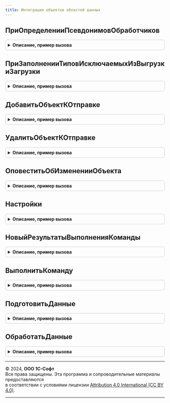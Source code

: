 ```yaml
---
title: Интеграция объектов областей данных
---
```



## ПриОпределенииПсевдонимовОбработчиков
<details style="margin: 1em 0; padding: 0.5em; border: 1px solid #ccc; border-radius: 6px;">

<summary style="font-weight: bold; cursor: pointer;">Описание, пример вызова</summary>

```bsl

// См. ОчередьЗаданийПереопределяемый.ПриОпределенииПсевдонимовОбработчиков
// @skip-warning ПустойМетод - особенность реализации.
//
// Параметры:
// 	СоответствиеИменПсевдонимам - см. ОчередьЗаданийПереопределяемый.ПриОпределенииПсевдонимовОбработчиков.СоответствиеИменПсевдонимам
//
Процедура ПриОпределенииПсевдонимовОбработчиков(СоответствиеИменПсевдонимам) Экспорт
```

Пример вызова
```bsl
ИнтеграцияОбъектовОбластейДанных.ПриОпределенииПсевдонимовОбработчиков(СоответствиеИменПсевдонимам) 
```
</details>

## ПриЗаполненииТиповИсключаемыхИзВыгрузкиЗагрузки
<details style="margin: 1em 0; padding: 0.5em; border: 1px solid #ccc; border-radius: 6px;">

<summary style="font-weight: bold; cursor: pointer;">Описание, пример вызова</summary>

```bsl

// См. ВыгрузкаЗагрузкаДанныхПереопределяемый.ПриЗаполненииТиповИсключаемыхИзВыгрузкиЗагрузки
//
// Параметры:
//	Типы - см. ВыгрузкаЗагрузкаДанныхПереопределяемый.ПриЗаполненииТиповИсключаемыхИзВыгрузкиЗагрузки.Типы
//
Процедура ПриЗаполненииТиповИсключаемыхИзВыгрузкиЗагрузки(Типы) Экспорт
```

Пример вызова
```bsl
ИнтеграцияОбъектовОбластейДанных.ПриЗаполненииТиповИсключаемыхИзВыгрузкиЗагрузки(Типы) 
```
</details>

## ДобавитьОбъектКОтправке
<details style="margin: 1em 0; padding: 0.5em; border: 1px solid #ccc; border-radius: 6px;">

<summary style="font-weight: bold; cursor: pointer;">Описание, пример вызова</summary>

```bsl

// Добавляет объект к отправке во внешнюю учетную систему.
// @skip-warning ПустойМетод - особенность реализации.
//
// Параметры:
//  УчетнаяСистема - ОпределяемыйТип.УчетныеСистемыИнтеграцииОбластейДанных - учетная система.
//  ИдентификаторОбъекта - Строка - идентификатор объекта, должен соответствовать
//						 требованиям к именованию файлов операционной системы (длина - 50).
//  Обработчик - Строка - идентификатор обработчика объекта (длина - 50).
//  ДанныеОбъекта - ДвоичныеДанные - данные объекта к отправке (если не указано, данные будут запрошены перед отправкой).
//
Процедура ДобавитьОбъектКОтправке(УчетнаяСистема, ИдентификаторОбъекта, Экспорт
```

Пример вызова
```bsl
ИнтеграцияОбъектовОбластейДанных.ДобавитьОбъектКОтправке(УчетнаяСистема, ИдентификаторОбъекта, );
```
</details>

## УдалитьОбъектКОтправке
<details style="margin: 1em 0; padding: 0.5em; border: 1px solid #ccc; border-radius: 6px;">

<summary style="font-weight: bold; cursor: pointer;">Описание, пример вызова</summary>

```bsl

// Удаляет объект из объектов к отправке в учетную систему.
// @skip-warning ПустойМетод - особенность реализации.
//
// Параметры:
//  УчетнаяСистема - ОпределяемыйТип.УчетныеСистемыИнтеграцииОбластейДанных - учетная система.
//  ИдентификаторОбъекта - Строка - идентификатор объекта (длина - 50).
//  Обработчик - Строка - идентификатор обработчика объекта (длина - 50).
//
Процедура УдалитьОбъектКОтправке(УчетнаяСистема, Экспорт
```

Пример вызова
```bsl
ИнтеграцияОбъектовОбластейДанных.УдалитьОбъектКОтправке(УчетнаяСистема, );
```
</details>

## ОповеститьОбИзмененииОбъекта
<details style="margin: 1em 0; padding: 0.5em; border: 1px solid #ccc; border-radius: 6px;">

<summary style="font-weight: bold; cursor: pointer;">Описание, пример вызова</summary>

```bsl

// Выполняет оповещение внешней учетной системы в соответствие с настройками оповещения.
// @skip-warning ПустойМетод - особеннность реализации.
//
// Параметры:
//  УчетнаяСистема - ОпределяемыйТип.УчетныеСистемыИнтеграцииОбластейДанных, СправочникСсылка - учетная система.
//  ИдентификаторОбъекта - Строка - идентификатор объекта (длина - 50).
//  ВызыватьИсключение - Булево - признак вызова исключения при неудачной отправке оповещения.
//
Процедура ОповеститьОбИзмененииОбъекта(УчетнаяСистема, ИдентификаторОбъекта, Экспорт
```

Пример вызова
```bsl
ИнтеграцияОбъектовОбластейДанных.ОповеститьОбИзмененииОбъекта(УчетнаяСистема, ИдентификаторОбъекта, );
```
</details>

## Настройки
<details style="margin: 1em 0; padding: 0.5em; border: 1px solid #ccc; border-radius: 6px;">

<summary style="font-weight: bold; cursor: pointer;">Описание, пример вызова</summary>

```bsl

// Возвращает настройки внешней учетной системы.
// @skip-warning ПустойМетод - особенность реализации.
//
// Параметры:
//  УчетнаяСистема - ОпределяемыйТип.УчетныеСистемыИнтеграцииОбластейДанных, СправочникСсылка - учетная система.
//  КлючиНастроек - Строка, Массив Из Строка - ключи настроек, по которым нужно вернуть значения.
//
// Возвращаемое значение:
//  Структура - Настройки учетной системы:
//	* ОповещатьОбИзменениях - Булево - признак использования оповещений при создании/изменении данных в приложении.
//	* АдресСервиса - Строка - адрес сервиса приема оповещений об изменениях.
//	* СпособАутентификации - ПеречислениеСсылка.СпособыАутентификации - способ аутентификации в сервисе приема оповещений.
//	* Логин - Строка - логин аутентификации в сервисе приема оповещений (используется при basic-аутентификации).
//	* Пароль - Строка - пароль аутентификации в сервисе приема оповещений (используется при basic-аутентификации).
//	* ИспользоватьСертификат - Булево - признак использования сертификата при установке соединения с сервисом приема оповещений.
//	* ИмяСертификата - Строка - имя файла сертификата.
//	* ПарольСертификата - Строка -  пароль сертификата (используется, если задано свойство ИспользоватьСертификат).
//	* ДанныеСертификата - ДвоичныеДанные - двоичные данные сертификата в base64 (используется, если задано свойство ИспользоватьСертификат).
//	* ПодписыватьДанные - Булево - признак использования подписи данных при отправке их в сервис приема оповещений.
//	* КлючПодписи - Строка - секретное слово, для подписи отправляемых данных. Подпись выполняется с помощью алгоритма HMACSHA256.
//
Функция Настройки(УчетнаяСистема, Знач КлючиНастроек = Неопределено) Экспорт
```

Пример вызова
```bsl
Результат = ИнтеграцияОбъектовОбластейДанных.Настройки(УчетнаяСистема, КлючиНастроек);
```
</details>

## НовыйРезультатыВыполненияКоманды
<details style="margin: 1em 0; padding: 0.5em; border: 1px solid #ccc; border-radius: 6px;">

<summary style="font-weight: bold; cursor: pointer;">Описание, пример вызова</summary>

```bsl

// Возвращает шаблон для помещения результатов выполнения команды
// @skip-warning ПустойМетод - особенность реализации.
//
// Возвращаемое значение:
//  ТаблицаЗначений - шаблон выполнения команды для возврата результатов:
//	* ИдентификаторОбъекта - Строка - идентификатор объекта.
//	* Обработчик - Строка - идентификатор обработчика.
//
Функция НовыйРезультатыВыполненияКоманды() Экспорт
```

Пример вызова
```bsl
Результат = ИнтеграцияОбъектовОбластейДанных.НовыйРезультатыВыполненияКоманды() 
```
</details>

## ВыполнитьКоманду
<details style="margin: 1em 0; padding: 0.5em; border: 1px solid #ccc; border-radius: 6px;">

<summary style="font-weight: bold; cursor: pointer;">Описание, пример вызова</summary>

```bsl

// Выполняет полученную от учетной системы команду.
// @skip-warning ПустойМетод - особенность реализации.
//
// Параметры:
//	УчетнаяСистема - ОпределяемыйТип.УчетныеСистемыИнтеграцииОбластейДанных - учетная система.
//	ИдентификаторПараметров - Строка - идентификатор файла параметров выполнения команды (длина 36).
//
Процедура ВыполнитьКоманду(УчетнаяСистема, ИдентификаторПараметров) Экспорт
```

Пример вызова
```bsl
ИнтеграцияОбъектовОбластейДанных.ВыполнитьКоманду(УчетнаяСистема, ИдентификаторПараметров) 
```
</details>

## ПодготовитьДанные
<details style="margin: 1em 0; padding: 0.5em; border: 1px solid #ccc; border-radius: 6px;">

<summary style="font-weight: bold; cursor: pointer;">Описание, пример вызова</summary>

```bsl

// Формирует пакет данных для получения учетной системой.
// @skip-warning ПустойМетод - особенность реализации.
//
// Параметры:
//	УчетнаяСистема - ОпределяемыйТип.УчетныеСистемыИнтеграцииОбластейДанных - учетная система
//				   по которой готовятся данные.
//
Процедура ПодготовитьДанные(УчетнаяСистема) Экспорт
```

Пример вызова
```bsl
ИнтеграцияОбъектовОбластейДанных.ПодготовитьДанные(УчетнаяСистема) 
```
</details>

## ОбработатьДанные
<details style="margin: 1em 0; padding: 0.5em; border: 1px solid #ccc; border-radius: 6px;">

<summary style="font-weight: bold; cursor: pointer;">Описание, пример вызова</summary>

```bsl

// Обрабатывает полученный от учетной системы пакет данных.
// @skip-warning ПустойМетод - особенность реализации.
//
// Параметры:
//	УчетнаяСистема - ОпределяемыйТип.УчетныеСистемыИнтеграцииОбластейДанных - учетная система
//				   по которой готовятся данные.
//  ИдентификаторФайла - Строка - идентификатор файла для обработки (длина 36).
//
Процедура ОбработатьДанные(УчетнаяСистема, ИдентификаторФайла) Экспорт
```

Пример вызова
```bsl
ИнтеграцияОбъектовОбластейДанных.ОбработатьДанные(УчетнаяСистема, ИдентификаторФайла) 
```
</details>

---

© 2024, **ООО 1С-Софт**  
Все права защищены. Эта программа и сопроводительные материалы предоставляются  
в соответствии с условиями лицензии [Attribution 4.0 International (CC BY 4.0)](https://creativecommons.org/licenses/by/4.0/legalcode).

---
